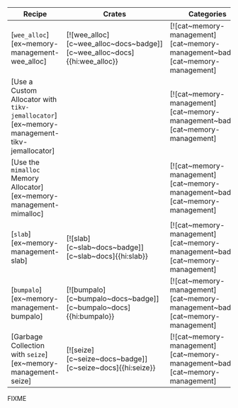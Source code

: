 | Recipe | Crates | Categories |
|--------|--------|------------|
| [`wee_alloc`][ex~memory-management-wee_alloc] | [![wee_alloc][c~wee_alloc~docs~badge]][c~wee_alloc~docs]{{hi:wee_alloc}} | [![cat~memory-management][cat~memory-management~badge]][cat~memory-management] |
| [Use a Custom Allocator with `tikv-jemallocator`][ex~memory-management-tikv-jemallocator] | | [![cat~memory-management][cat~memory-management~badge]][cat~memory-management] |
| [Use the `mimalloc` Memory Allocator][ex~memory-management-mimalloc] | | [![cat~memory-management][cat~memory-management~badge]][cat~memory-management] |
| [`slab`][ex~memory-management-slab] | [![slab][c~slab~docs~badge]][c~slab~docs]{{hi:slab}} | [![cat~memory-management][cat~memory-management~badge]][cat~memory-management] |
| [`bumpalo`][ex~memory-management-bumpalo] | [![bumpalo][c~bumpalo~docs~badge]][c~bumpalo~docs]{{hi:bumpalo}} | [![cat~memory-management][cat~memory-management~badge]][cat~memory-management] |
| [Garbage Collection with `seize`][ex~memory-management-seize] | [![seize][c~seize~docs~badge]][c~seize~docs]{{hi:seize}} | [![cat~memory-management][cat~memory-management~badge]][cat~memory-management] |

<div class="hidden">
FIXME
</div>
